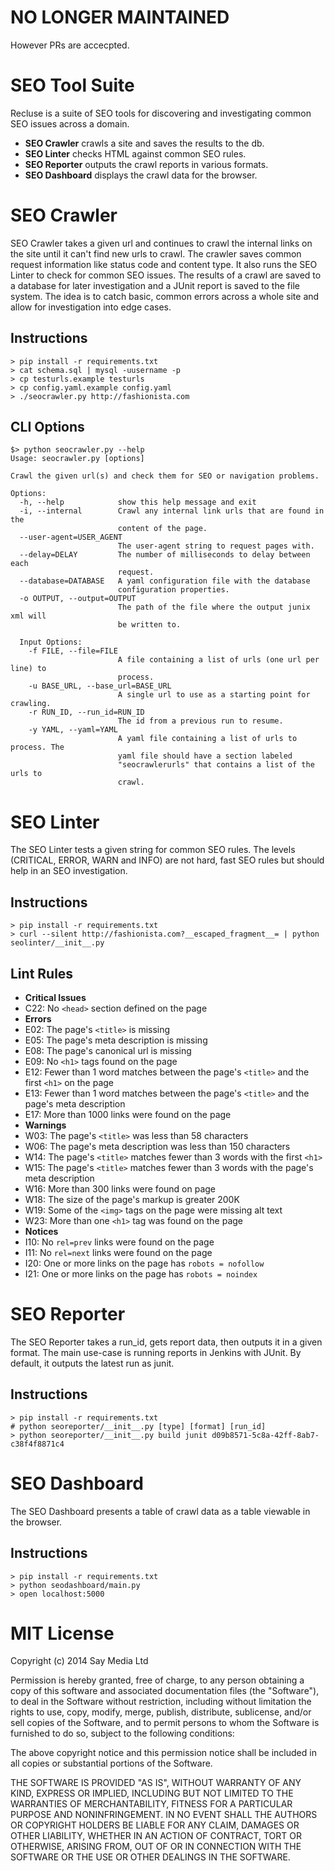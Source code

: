 NO LONGER MAINTAINED
====================
However PRs are accecpted.

SEO Tool Suite
==============

Recluse is a suite of SEO tools for discovering and investigating common SEO issues across a domain.

- **SEO Crawler** crawls a site and saves the results to the db.
- **SEO Linter** checks HTML against common SEO rules.
- **SEO Reporter** outputs the crawl reports in various formats.
- **SEO Dashboard** displays the crawl data for the browser.


SEO Crawler
===========

SEO Crawler takes a given url and continues to crawl the internal links on the site until it can't find new urls to crawl. The crawler saves common request information like status code and content type. It also runs the SEO Linter to check for common SEO issues. The results of a crawl are saved to a database for later investigation and a JUnit report is saved to the file system. The idea is to catch basic, common errors across a whole site and allow for investigation into edge cases.

Instructions
------------

    > pip install -r requirements.txt
    > cat schema.sql | mysql -uusername -p
    > cp testurls.example testurls
    > cp config.yaml.example config.yaml
    > ./seocrawler.py http://fashionista.com

CLI Options
-----------

    $> python seocrawler.py --help
    Usage: seocrawler.py [options]
    
    Crawl the given url(s) and check them for SEO or navigation problems.
    
    Options:
      -h, --help            show this help message and exit
      -i, --internal        Crawl any internal link urls that are found in the
                            content of the page.
      --user-agent=USER_AGENT
                            The user-agent string to request pages with.
      --delay=DELAY         The number of milliseconds to delay between each
                            request.
      --database=DATABASE   A yaml configuration file with the database
                            configuration properties.
      -o OUTPUT, --output=OUTPUT
                            The path of the file where the output junix xml will
                            be written to.
    
      Input Options:
        -f FILE, --file=FILE
                            A file containing a list of urls (one url per line) to
                            process.
        -u BASE_URL, --base_url=BASE_URL
                            A single url to use as a starting point for crawling.
        -r RUN_ID, --run_id=RUN_ID
                            The id from a previous run to resume.
        -y YAML, --yaml=YAML
                            A yaml file containing a list of urls to process. The
                            yaml file should have a section labeled
                            "seocrawlerurls" that contains a list of the urls to
                            crawl.

SEO Linter
==========

The SEO Linter tests a given string for common SEO rules. The levels (CRITICAL, ERROR, WARN and INFO) are not hard, fast SEO rules but should help in an SEO investigation.

Instructions
------------

    > pip install -r requirements.txt
    > curl --silent http://fashionista.com?__escaped_fragment__= | python seolinter/__init__.py

Lint Rules
----------

- **Critical Issues**
 - C22: No `<head>` section defined on the page
- **Errors**
 - E02: The page's `<title>` is missing
 - E05: The page's meta description is missing
 - E08: The page's canonical url is missing
 - E09: No `<h1>` tags found on the page
 - E12: Fewer than 1 word matches between the page's `<title>` and the first `<h1>` on the page
 - E13: Fewer than 1 word matches between the page's `<title>` and the page's meta description
 - E17: More than 1000 links were found on the page
- **Warnings**
 - W03: The page's `<title>` was less than 58 characters
 - W06: The page's meta description was less than 150 characters
 - W14: The page's `<title>` matches fewer than 3 words with the first `<h1>`
 - W15: The page's `<title>` matches fewer than 3 words with the page's meta description
 - W16: More than 300 links were found on page
 - W18: The size of the page's markup is greater 200K
 - W19: Some of the `<img>` tags on the page were missing alt text
 - W23: More than one `<h1>` tag was found on the page
- **Notices**
 - I10: No `rel=prev` links were found on the page
 - I11: No `rel=next` links were found on the page
 - I20: One or more links on the page has `robots = nofollow`
 - I21: One or more links on the page has `robots = noindex`


SEO Reporter
============

The SEO Reporter takes a run_id, gets report data, then outputs it in a given format. The main use-case is running reports in Jenkins with JUnit. By default, it outputs the latest run as junit.

Instructions
------------

    > pip install -r requirements.txt
    # python seoreporter/__init__.py [type] [format] [run_id]
    > python seoreporter/__init__.py build junit d09b8571-5c8a-42ff-8ab7-c38f4f8871c4


SEO Dashboard
=============

The SEO Dashboard presents a table of crawl data as a table viewable in the browser.

Instructions
------------

    > pip install -r requirements.txt
    > python seodashboard/main.py
    > open localhost:5000


MIT License
===========

Copyright (c) 2014 Say Media Ltd

Permission is hereby granted, free of charge, to any person
obtaining a copy of this software and associated documentation
files (the "Software"), to deal in the Software without
restriction, including without limitation the rights to use,
copy, modify, merge, publish, distribute, sublicense, and/or sell
copies of the Software, and to permit persons to whom the
Software is furnished to do so, subject to the following
conditions:

The above copyright notice and this permission notice shall be
included in all copies or substantial portions of the Software.

THE SOFTWARE IS PROVIDED "AS IS", WITHOUT WARRANTY OF ANY KIND,
EXPRESS OR IMPLIED, INCLUDING BUT NOT LIMITED TO THE WARRANTIES
OF MERCHANTABILITY, FITNESS FOR A PARTICULAR PURPOSE AND
NONINFRINGEMENT. IN NO EVENT SHALL THE AUTHORS OR COPYRIGHT
HOLDERS BE LIABLE FOR ANY CLAIM, DAMAGES OR OTHER LIABILITY,
WHETHER IN AN ACTION OF CONTRACT, TORT OR OTHERWISE, ARISING
FROM, OUT OF OR IN CONNECTION WITH THE SOFTWARE OR THE USE OR
OTHER DEALINGS IN THE SOFTWARE.
